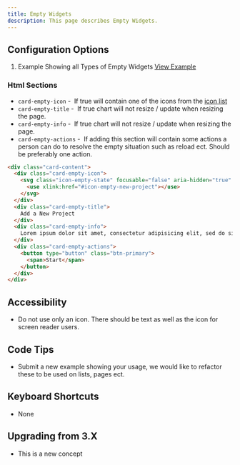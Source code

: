 ```yaml
---
title: Empty Widgets  
description: This page describes Empty Widgets.
---
```


## Configuration Options

1. Example Showing all Types of Empty Widgets [View Example]( ../components/empty-widgets/example-index)

### Html Sections

-   `card-empty-icon` -  If true will contain one of the icons from the [icon list](http://git.infor.com/projects/SOHO/repos/controls/browse/components/empty-widgets/svg-empty.html)
-   `card-empty-title` -  If true chart will not resize / update when resizing the page.
-   `card-empty-info` -  If true chart will not resize / update when resizing the page.
-   `card-empty-actions` -  If adding this section will contain some actions a person can do to resolve the empty situation such as reload ect. Should be preferably one action.

```html
<div class="card-content">
  <div class="card-empty-icon">
    <svg class="icon-empty-state" focusable="false" aria-hidden="true" role="presentation">
      <use xlink:href="#icon-empty-new-project"></use>
    </svg>
  </div>
  <div class="card-empty-title">
    Add a New Project
  </div>
  <div class="card-empty-info">
    Lorem ipsum dolor sit amet, consectetur adipisicing elit, sed do siusmod temp.
  </div>
  <div class="card-empty-actions">
    <button type="button" class="btn-primary">
      <span>Start</span>
    </button>
  </div>
</div>

```

## Accessibility

- Do not use only an icon. There should be text as well as the icon for screen reader users.

## Code Tips

- Submit a new example showing your usage, we would like to refactor these to be used on lists, pages ect.

## Keyboard Shortcuts

- None

## Upgrading from 3.X

- This is a new concept

